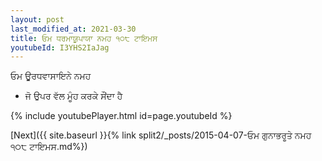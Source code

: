 ```yaml
---
layout: post
last_modified_at: 2021-03-30
title: ਓਮ ਧਰਮਾਯੂਪਾਯਾ ਨਮਹ ੧੦੮ ਟਾਇਮਸ
youtubeId: I3YHS2IaJag
---
```

 
 
 ਓਮ ਊਰਧਵਾਸਾਇਨੇ ਨਮਹ  
 
 -  ਜੋ ਉਪਰ ਵੱਲ ਮੂੰਹ ਕਰਕੇ ਸੌਂਦਾ ਹੈ 
 
  
 
  
 
 
 
 
 
 


{% include youtubePlayer.html id=page.youtubeId %}
 
[Next]({{ site.baseurl }}{% link  split2/_posts/2015-04-07-ਓਮ ਗੁਨਾਭਰੂਤੇ ਨਮਹ ੧੦੮ ਟਾਇਮਸ.md%})
 
